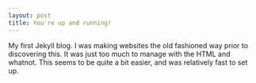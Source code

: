 ```yaml
---
layout: post
title: You're up and running!
---
```


My first Jekyll blog. I was making websites the old fashioned way prior to 
discovering this. It was just too much to manage with the HTML and whatnot.
This seems to be quite a bit easier, and was relatively fast to set up.
